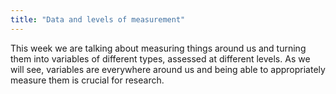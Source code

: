 ```yaml
---
title: "Data and levels of measurement"
---
```


This week we are talking about measuring things around us and turning them into variables of different types, assessed at different levels. As we will see, variables are everywhere around us and being able to appropriately measure them is crucial for research.
